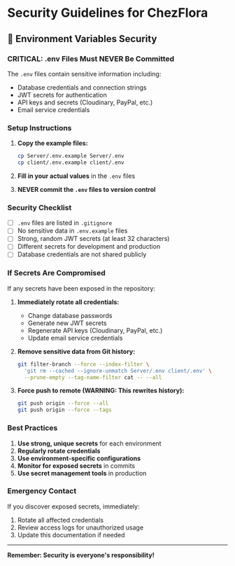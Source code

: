 # Security Guidelines for ChezFlora

## 🚨 Environment Variables Security

### CRITICAL: .env Files Must NEVER Be Committed

The `.env` files contain sensitive information including:
- Database credentials and connection strings
- JWT secrets for authentication
- API keys and secrets (Cloudinary, PayPal, etc.)
- Email service credentials

### Setup Instructions

1. **Copy the example files:**
   ```bash
   cp Server/.env.example Server/.env
   cp client/.env.example client/.env
   ```

2. **Fill in your actual values** in the `.env` files
3. **NEVER commit the `.env` files to version control**

### Security Checklist

- [ ] `.env` files are listed in `.gitignore`
- [ ] No sensitive data in `.env.example` files
- [ ] Strong, random JWT secrets (at least 32 characters)
- [ ] Different secrets for development and production
- [ ] Database credentials are not shared publicly

### If Secrets Are Compromised

If any secrets have been exposed in the repository:

1. **Immediately rotate all credentials:**
   - Change database passwords
   - Generate new JWT secrets
   - Regenerate API keys (Cloudinary, PayPal, etc.)
   - Update email service credentials

2. **Remove sensitive data from Git history:**
   ```bash
   git filter-branch --force --index-filter \
     'git rm --cached --ignore-unmatch Server/.env client/.env' \
     --prune-empty --tag-name-filter cat -- --all
   ```

3. **Force push to remote (WARNING: This rewrites history):**
   ```bash
   git push origin --force --all
   git push origin --force --tags
   ```

### Best Practices

1. **Use strong, unique secrets** for each environment
2. **Regularly rotate credentials**
3. **Use environment-specific configurations**
4. **Monitor for exposed secrets** in commits
5. **Use secret management tools** in production

### Emergency Contact

If you discover exposed secrets, immediately:
1. Rotate all affected credentials
2. Review access logs for unauthorized usage
3. Update this documentation if needed

---

**Remember: Security is everyone's responsibility!**